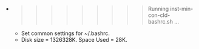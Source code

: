 * >>>>>>>>> Running inst-min-con-cld-bashrc.sh ...
  * Set common settings for ~/.bashrc.
  * Disk size = 1326328K. Space Used = 28K.
